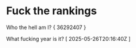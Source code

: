 # Fuck the rankings

Who the hell am I?
{ 36292407 }

What fucking year is it?
[ 2025-05-26T20:16:40Z ]
